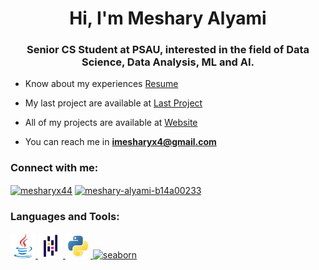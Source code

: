 <h1 align="center">Hi, I'm Meshary Alyami</h1>
<h3 align="center">Senior CS Student at PSAU, interested in the field of Data Science, Data Analysis, ML and AI.</h3>

- Know about my experiences [Resume](https://drive.google.com/file/d/16qbZJgSdilbyAgH6SrC7La8G7kHgVnc3/view?usp=sharing)

- My last project are available at [Last Project](https://github.com/Meshary10/Sentiment-Analysis-of-Arabic-Tweets)

- All of my projects are available at [Website](https://meshary.me)

- You can reach me in **imesharyx4@gmail.com**

<h3 align="left">Connect with me:</h3>
<p align="left">
<a href="https://twitter.com/mesharyx44" target="blank"><img align="center" src="https://raw.githubusercontent.com/rahuldkjain/github-profile-readme-generator/master/src/images/icons/Social/twitter.svg" alt="mesharyx44" height="30" width="40" /></a>
<a href="https://linkedin.com/in/meshary-alyami-b14a00233" target="blank"><img align="center" src="https://raw.githubusercontent.com/rahuldkjain/github-profile-readme-generator/master/src/images/icons/Social/linked-in-alt.svg" alt="meshary-alyami-b14a00233" height="30" width="40" /></a>
</p>

<h3 align="left">Languages and Tools:</h3>
<p align="left"> <a href="https://www.java.com" target="_blank" rel="noreferrer"> <img src="https://raw.githubusercontent.com/devicons/devicon/master/icons/java/java-original.svg" alt="java" width="40" height="40"/> </a> <a href="https://pandas.pydata.org/" target="_blank" rel="noreferrer"> <img src="https://raw.githubusercontent.com/devicons/devicon/2ae2a900d2f041da66e950e4d48052658d850630/icons/pandas/pandas-original.svg" alt="pandas" width="40" height="40"/> </a> <a href="https://www.python.org" target="_blank" rel="noreferrer"> <img src="https://raw.githubusercontent.com/devicons/devicon/master/icons/python/python-original.svg" alt="python" width="40" height="40"/> </a> <a href="https://seaborn.pydata.org/" target="_blank" rel="noreferrer"> <img src="https://seaborn.pydata.org/_images/logo-mark-lightbg.svg" alt="seaborn" width="40" height="40"/> </a> </p>
